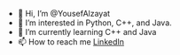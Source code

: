 - 👋 Hi, I’m @YousefAlzayat
- 👀 I’m interested in Python, C++, and Java.
- 🌱 I’m currently learning C++ and Java
- 📫 How to reach me [LinkedIn](https://www.linkedin.com/in/yousefalzayat/)

<!---
YousefAlzayat/YousefAlzayat is a ✨ special ✨ repository because its `README.md` (this file) appears on your GitHub profile.
You can click the Preview link to take a look at your changes.
--->
